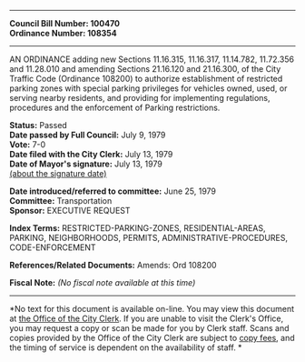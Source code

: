 * * * * *  
  
**Council Bill Number: [](#h0)[](#h2)100470**   
**Ordinance Number: 108354**  
  
* * * * *  
  
AN ORDINANCE adding new Sections 11.16.315, 11.16.317, 11.14.782, 11.72.356 and 11.28.010 and amending Sections 21.16.120 and 21.16.300, of the City Traffic Code (Ordinance 108200) to authorize establishment of restricted parking zones with special parking privileges for vehicles owned, used, or serving nearby residents, and providing for implementing regulations, procedures and the enforcement of Parking restrictions.  
  
**Status:** Passed   
**Date passed by Full Council:** July 9, 1979   
**Vote:** 7-0   
**Date filed with the City Clerk:** July 13, 1979   
**Date of Mayor's signature:** July 13, 1979   
[(about the signature date)](/~public/approvaldate.htm)   
  
  
**Date introduced/referred to committee:** June 25, 1979   
**Committee:** Transportation   
**Sponsor:** EXECUTIVE REQUEST   
  
**Index Terms:** RESTRICTED-PARKING-ZONES, RESIDENTIAL-AREAS, PARKING, NEIGHBORHOODS, PERMITS, ADMINISTRATIVE-PROCEDURES, CODE-ENFORCEMENT  
  
**References/Related Documents:** Amends: Ord 108200  
  
**Fiscal Note:** *(No fiscal note available at this time)*  
  
* * * * *  
  
*No text for this document is available on-line. You may view this document at [the Office of the City Clerk](http://www.seattle.gov/leg/clerk/contactUs.htm). If you are unable to visit the Clerk's Office, you may request a copy or scan be made for you by Clerk staff. Scans and copies provided by the Office of the City Clerk are subject to [copy fees](http://clerk.seattle.gov/~public/clerkfees.htm), and the timing of service is dependent on the availability of staff. *  
  
  
